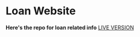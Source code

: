 <h1>Loan Website</h1>
<b>Here's the repo for loan related info</b>
<a href="https://shad0w-cat.github.io/loan-website/" target="_blank">LIVE VERSION</a>
